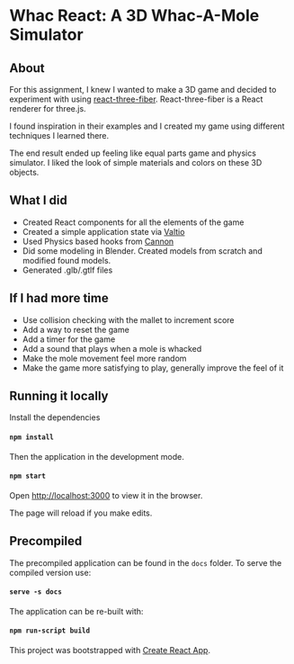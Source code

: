 # Whac React: A 3D Whac-A-Mole Simulator

## About
For this assignment, I knew I wanted to make a 3D game and decided to experiment with using [react-three-fiber](https://docs.pmnd.rs/react-three-fiber/getting-started/introduction). React-three-fiber is a React renderer for three.js.

I found inspiration in their examples and I created my game using different techniques I learned there.

The end result ended up feeling like equal parts game and physics simulator. I liked the look of simple materials and colors on these 3D objects.

## What I did
* Created React components for all the elements of the game
* Created a simple application state via [Valtio](https://github.com/pmndrs/valtio)
* Used Physics based hooks from [Cannon](https://github.com/pmndrs/use-cannon)
* Did some modeling in Blender. Created models from scratch and modified found models.
* Generated .glb/.gtlf files

## If I had more time
* Use collision checking with the mallet to increment score
* Add a way to reset the game
* Add a timer for the game
* Add a sound that plays when a mole is whacked
* Make the mole movement feel more random
* Make the game more satisfying to play, generally improve the feel of it

## Running it locally
Install the dependencies
#### `npm install`

Then the application in the development mode.
#### `npm start`

Open [http://localhost:3000](http://localhost:3000) to view it in the browser.

The page will reload if you make edits.<br />

## Precompiled
The precompiled application can be found in the `docs` folder. To serve the compiled version use:
#### `serve -s docs`

The application can be re-built with:
#### `npm run-script build`

This project was bootstrapped with [Create React App](https://github.com/facebook/create-react-app).
